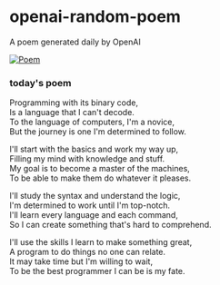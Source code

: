 
# openai-random-poem
 A poem generated daily by OpenAI

[![Poem](https://github.com/fbiego/openai-random-poem/actions/workflows/main.yml/badge.svg)](https://github.com/fbiego/openai-random-poem/actions/workflows/main.yml)

### today's poem  
  
Programming with its binary code,  
Is a language that I can't decode.  
To the language of computers, I'm a novice,  
But the journey is one I'm determined to follow.  
  
I'll start with the basics and work my way up,  
Filling my mind with knowledge and stuff.  
My goal is to become a master of the machines,  
To be able to make them do whatever it pleases.  
  
I'll study the syntax and understand the logic,  
I'm determined to work until I'm top-notch.  
I'll learn every language and each command,  
So I can create something that's hard to comprehend.  
  
I'll use the skills I learn to make something great,  
A program to do things no one can relate.  
It may take time but I'm willing to wait,  
To be the best programmer I can be is my fate.
